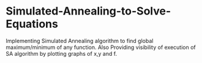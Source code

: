 # Simulated-Annealing-to-Solve-Equations
Implementing Simulated Annealing algorithm to find global maximum/minimum of any function.
Also Providing visibility of execution of SA algorithm by plotting graphs of x,y and f.
